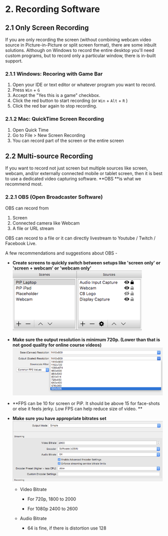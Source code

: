 # 2. Recording Software

## 2.1 Only Screen Recording

If you are only recording the screen \(without combining webcam video source in Picture-in-Picture or split screen format\), there are some inbuilt solutions. Although on Windows to record the entire desktop you'll need custom programs, but to record only a particular window, there is in-built support.

### 2.1.1 Windows: Recoring with Game Bar

1. Open your IDE or text editor or whatever program you want to record.
2. Press `Win` + `G` 
3. Accept the "Yes this is a game" checkbox.
4. Click the red button to start recording \(or `Win` + `Alt` + `R` \) 
5. Click the red bar again to stop recording.

### 2.1.2 Mac: QuickTime Screen Recording

1. Open Quick Time
2. Go to File &gt; New Screen Recording
3. You can record part of the screen or the entire screen

## 2.2 Multi-source Recording

If you want to record not just screen but multiple sources like screen, webcam, and/or externally connected mobile or tablet screen, then it is best to use a dedicated video capturing software. **OBS **is what we recommend most.

### 2.2.1 OBS \(Open Broadcaster Software\)

OBS can record from

1. Screen
2. Connected camera like Webcam
3. A file or URL stream

OBS can record to a file or it can directly livestream to Youtube / Twitch / Facebook Live.

A few recommendations and suggestions about OBS -

* **Create screens to quickly switch between setups like 'screen only' or 'screen + webcam' or 'webcam only'**   
  ![](/assets/obs1.png)

* **Make sure the output resolution is minimum 720p. \(Lower than that is not good quality for online course videos\)**  
  ![](/assets/obs2.png)

* **FPS can be 10 for screen or PiP. It should be above 15 for face-shots or else it feels jerky. Low FPS can help reduce size of video. **

* **Make sure you have appropriate bitrates set**
  ![](/assets/obs-bitrates.png)

  * Video Bitrate

    * For 720p, 1800 to 2000 

    * For 1080p 2400 to 2600

  * Audio Bitrate

    * 64 is fine, if there is distortion use 128



